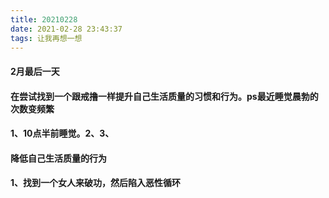 ```yaml
---
title: 20210228
date: 2021-02-28 23:43:37
tags: 让我再想一想
---
```

#### 2月最后一天
#### 在尝试找到一个跟戒撸一样提升自己生活质量的习惯和行为。ps最近睡觉晨勃的次数变频繁
#### 1、10点半前睡觉。2、3、
#### 降低自己生活质量的行为
#### 1、找到一个女人来破功，然后陷入恶性循环